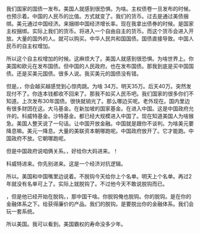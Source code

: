 我们国家的国债一发布。美国人就感到很恐惧。为啥。主权债卷一旦发布的时候。也预示着。中国的人民币的比值。方式就变了。我们的货币。过去是通过美债捆绑。美元通过中国经济。来捆绑中国经济增长率。现在我拿出债券的时候。是国家主权捆绑。实际上我们的货币。将进入一个自由自主的货币。而这个货币会进入开放。大量的国外的人。就可以购买。中华人民共和国国债。国债直接导致。中国人民币的自主权增加。

所以这个自主权增加的时候。这麻烦大了。美国人就感到很恐惧。为啥世界上。你美国和欧元在发布国债。但中国的人民政府。也在发布国债。那我到底是买中国国债。还是买美元国债。很多人说。我买美元的国债没有错。

但是。，你会越买越感觉到心惊肉跳。为啥 34万。明天35万。后天40万。突然发现付不了。你连本钱都收不回来了。那我不如买人民币吧。我们国家的很多你们不知道。上次发布30年国债。很快就销光了。那么哪边买呢。老外现在。国内里边有很多财团在这。大马基金。在新加坡的国家基金。在进入中国。这是中国政府允许的。科威特基金。沙特基金。都已经大规模进入中国了。现在知道美国人为啥猴急。美国人整天说了一句话。让中国开放金融。中国就是跟你不谈判。为啥美元要降息嘛。美元一降息。大量的美联资本朝哪跑呢。中国政府放开了。它才能跑。中国政府不放。它朝哪跑呢。

但是中国政府说咱俩关系。，好给你大妈进来。！

科威特进来。你先别进来。这是一个经济对抗逻辑。

所以。美国和中国嘴里边说着。不脱钩今天给你上个名单。明天上个名单。再过2年就没有名单可上了。实际上就脱钩了。不过他今天不敢说脱钩而已。

，但是他已经开始在脱钩。，那中国干啥。你脱钩俺也脱钩。你的脱钩。是在你的金融体系之下。给获得廉价的产品。我们的脱钩。是要脱出你的金融体系。我们会玩一套系统。

所以美国。我可以看到。美国霸权的寿命没多少年。